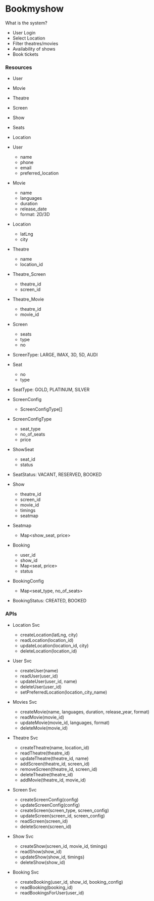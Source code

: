 # Bookmyshow

What is the system?

- User Login
- Select Location
- Filter theatres/movies
- Availability of shows
- Book tickets

### Resources
- User
- Movie
- Theatre
- Screen
- Show
- Seats
- Location

- User
    - name
    - phone
    - email
    - preferred_location
    
- Movie
    - name
    - languages
    - duration
    - release_date
    - format: 2D/3D
    
- Location
    - latLng
    - city
    
- Theatre
    - name
    - location_id
    
- Theatre_Screen
    - theatre_id
    - screen_id
    
- Theatre_Movie
    - theatre_id
    - movie_id
    
- Screen
    - seats
    - type
    - no

- ScreenType: LARGE, IMAX, 3D, 5D, AUDI
  
- Seat
    - no
    - type

- SeatType: GOLD, PLATINUM, SILVER

- ScreenConfig
    - ScreenConfigType[]
    
- ScreenConfigType
    - seat_type
    - no_of_seats
    - price

- ShowSeat
    - seat_id
    - status

- SeatStatus: VACANT, RESERVED, BOOKED

- Show
    - theatre_id
    - screen_id
    - movie_id
    - timings
    - seatmap
    
- Seatmap
    - Map<show_seat, price>
    
- Booking
    - user_id
    - show_id
    - Map<seat, price>
    - status
    
- BookingConfig
    - Map<seat_type, no_of_seats>

- BookingStatus: CREATED, BOOKED
    
### APIs

- Location Svc
    - createLocation(latLng, city)
    - readLocation(location_id)
    - updateLocation(location_id, city)
    - deleteLocation(location_id)
    
- User Svc
    - createUser(name)
    - readUser(user_id)
    - updateUser(user_id, name)
    - deleteUser(user_id)
    - setPreferredLocation(location_city_name)

- Movies Svc
    - createMovie(name, languages, duration, release_year, format)
    - readMovie(movie_id)
    - updateMovie(movie_id, languages, format)
    - deleteMovie(movie_id)
    
- Theatre Svc
    - createTheatre(name, location_id)
    - readTheatre(theatre_id)  
    - updateTheatre(theatre_id, name)
    - addScreen(theatre_id, screen_id)
    - removeScreen(theatre_id, screen_id)
    - deleteTheatre(theatre_id)
    - addMovie(theatre_id, movie_id)
    
- Screen Svc
    - createScreenConfig(config)
    - updateScreenConfig(config)
    - createScreen(screen_type, screen_config)
    - updateScreen(screen_id, screen_config)
    - readScreen(screen_id)
    - deleteScreen(screen_id)

- Show Svc
    - createShow(screen_id, movie_id, timings)
    - readShow(show_id)
    - updateShow(show_id, timings)
    - deleteShow(show_id)
  
- Booking Svc
    - createBooking(user_id, show_id, booking_config)
    - readBooking(booking_id)
    - readBookingsForUser(user_id)